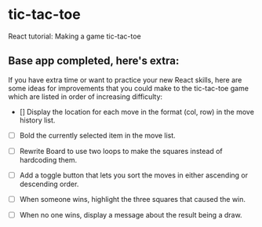 # tic-tac-toe

React tutorial: Making a game tic-tac-toe

## Base app completed, here's extra:

If you have extra time or want to practice your new React skills, here are some ideas for improvements that you could make to the tic-tac-toe game which are listed in order of increasing difficulty:

- [] Display the location for each move in the format (col, row) in the move history list.

- [ ] Bold the currently selected item in the move list.

- [ ] Rewrite Board to use two loops to make the squares instead of hardcoding them.

- [ ] Add a toggle button that lets you sort the moves in either ascending or descending order.

- [ ] When someone wins, highlight the three squares that caused the win.

- [ ] When no one wins, display a message about the result being a draw.
